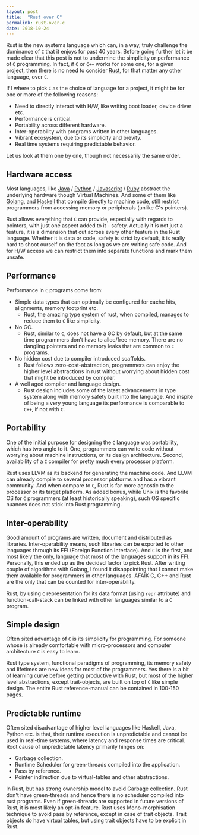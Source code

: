 ```yaml
---
layout: post
title:  "Rust over C"
permalink: rust-over-c
date: 2018-10-24
---
```


Rust is the new systems language which can, in a way, truly challenge
the dominance of `C` that it enjoys for past 40 years.  Before going
further let it be made clear that this post is not to undermine the
simplicity or performance of `C` programming. In fact, if `C` or `C++`
works for some one, for a given project, then there is no need to
consider [Rust][rust], for that matter any other language, over `C`.

If I where to pick `C` as the choice of language for a project, it might
be for one or more of the following reasons:

* Need to directly interact with H/W, like writing boot loader, device
  driver etc.
* Performance is critical.
* Portability across different hardware.
* Inter-operability with programs written in other languages.
* Vibrant ecosystem, due to its simplicity and brevity.
* Real time systems requiring predictable behavior.

Let us look at them one by one, though not necessarily the same order.

Hardware access
---------------

Most languages, like [Java][java] / [Python][python] / [Javascript][js] /
[Ruby][ruby] abstract the underlying hardware though Virtual Machines.
And some of them like [Golang][golang], and [Haskell][haskell] that
compile directly to machine code, still restrict programmers from
accessing memory or peripherals (unlike C's pointers).

Rust allows everything that `C` can provide, especially with regards to
pointers, with just one aspect added to it - safety. Actually it is not
just a feature, it is a dimension that cut across every other feature
in the Rust language. Whether it is data or code, safety is strict by
default, it is really hard to shoot ourself on the foot as long as
we are writing safe code. And for H/W access we can restrict them into
separate functions and mark them unsafe.

Performance
-----------

Performance in `C` programs come from:

* Simple data types that can optimally be configured for cache hits,
  alignments, memory footprint etc.
  * Rust, the amazing type system of rust, when compiled, manages to
    reduce them to `C` like simplicity.
* No GC.
  * Rust, similar to `C`, does not have a GC by default, but at the same
    time programmers don't have to alloc/free memory. There are no
    dangling pointers and no memory leaks that are common to `C` programs.
* No hidden cost due to compiler introduced scaffolds.
  * Rust follows zero-cost-abstraction, programmers can enjoy
    the higher level abstractions in rust without worrying about hidden
    cost that might be introduced by compiler.
* A well aged compiler and language design.
  * Rust design includes some of the latest advancements in type system
    along with memory safety built into the language. And inspite of
    being a very young language its performance is comparable to `C++`,
    if not with `C`.

Portability
-----------

One of the initial purpose for designing the `C` language was portability,
which has two angle to it. One, programmers can write code without
worrying about machine instructions, or its design architecture. Second,
availability of a `C` compiler for pretty much every processor platform.

Rust uses LLVM as its backend for generating the machine code. And
LLVM can already compile to several processor platforms and has a vibrant
community. And when compare to `C`, Rust is far more agnostic to the
processor or its target platform. As added bonus, while Unix is the
favorite OS for `C` programmers (at least historically speaking), such OS
specific nuances does not stick into Rust programming.

Inter-operability
-----------------

Good amount of programs are written, document and distributed as libraries.
Inter-operability means, such libraries can be exported to other languages
through its FFI (Foreign Function Interface). And `C` is the first, and most
likely the only, language that most of the languages support in its FFI.
Personally, this ended up as the decided factor to pick Rust. After writing
couple of algorithms with Golang, I found it disappointing that I cannot make
them available for programmers in other languages. AFAIK C, C++ and Rust are
the only that can be counted for inter-operability.

Rust, by using `C` representation for its data format (using `repr` attribute)
and function-call-stack can be linked with other languages similar to a `C`
program.

Simple design
-------------

Often sited advantage of `C` is its simplicity for programming. For someone
whose is already comfortable with micro-processors and computer architecture
`C` is easy to learn.

Rust type system, functional paradigms of programming, its memory safety and
lifetimes are new ideas for most of the programmers. Yes there is a bit of
learning curve before getting productive with Rust, but most of the higher
level abstractions, except trait-objects, are built on top of `C` like simple
design. The entire Rust reference-manual can be contained in 100-150 pages.

Predictable runtime
-------------------

Often sited disadvantage of higher level languages like Haskell, Java,
Python etc. is that, their runtime execution is unpredictable and cannot
be used in real-time systems, where latency and response times are
critical.  Root cause of unpredictable latency primarily hinges on:

* Garbage collection.
* Runtime Scheduler for green-threads compiled into the application.
* Pass by reference.
* Pointer indirection due to virtual-tables and other abstractions.

In Rust, but has strong ownership model to avoid Garbage collection. Rust
don't have green-threads and hence there is no scheduler compiled into
rust programs. Even if green-threads are supported in future versions of
Rust, it is most likely an opt-in feature. Rust uses Mono-morphisation
technique to avoid pass by reference, except in case of trait objects.
Trait objects do have virtual tables, but using trait objects have to be
explicit in Rust.

[rust]: https://www.rust-lang.org
[java]: https://en.wikipedia.org/wiki/Java_(programming_language)
[python]: https://en.wikipedia.org/wiki/Python_(programming_language)
[js]: https://en.wikipedia.org/wiki/JavaScript
[haskell]: https://en.wikipedia.org/wiki/Haskell_(programming_language)
[ruby]: https://en.wikipedia.org/wiki/Ruby_(programming_language)
[golang]: https://en.wikipedia.org/wiki/Go_(programming_language)

